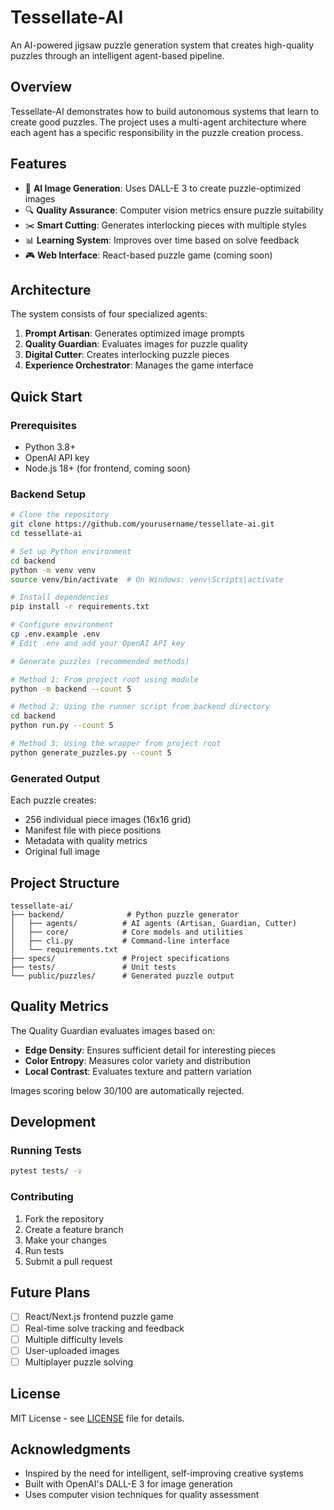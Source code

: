 # Tessellate-AI

An AI-powered jigsaw puzzle generation system that creates high-quality puzzles through an intelligent agent-based pipeline.

## Overview

Tessellate-AI demonstrates how to build autonomous systems that learn to create good puzzles. The project uses a multi-agent architecture where each agent has a specific responsibility in the puzzle creation process.

## Features

- 🎨 **AI Image Generation**: Uses DALL-E 3 to create puzzle-optimized images
- 🔍 **Quality Assurance**: Computer vision metrics ensure puzzle suitability
- ✂️ **Smart Cutting**: Generates interlocking pieces with multiple styles
- 📊 **Learning System**: Improves over time based on solve feedback
- 🎮 **Web Interface**: React-based puzzle game (coming soon)

## Architecture

The system consists of four specialized agents:

1. **Prompt Artisan**: Generates optimized image prompts
2. **Quality Guardian**: Evaluates images for puzzle quality
3. **Digital Cutter**: Creates interlocking puzzle pieces
4. **Experience Orchestrator**: Manages the game interface

## Quick Start

### Prerequisites

- Python 3.8+
- OpenAI API key
- Node.js 18+ (for frontend, coming soon)

### Backend Setup

```bash
# Clone the repository
git clone https://github.com/yourusername/tessellate-ai.git
cd tessellate-ai

# Set up Python environment
cd backend
python -m venv venv
source venv/bin/activate  # On Windows: venv\Scripts\activate

# Install dependencies
pip install -r requirements.txt

# Configure environment
cp .env.example .env
# Edit .env and add your OpenAI API key

# Generate puzzles (recommended methods)

# Method 1: From project root using module
python -m backend --count 5

# Method 2: Using the runner script from backend directory
cd backend
python run.py --count 5

# Method 3: Using the wrapper from project root
python generate_puzzles.py --count 5
```

### Generated Output

Each puzzle creates:
- 256 individual piece images (16x16 grid)
- Manifest file with piece positions
- Metadata with quality metrics
- Original full image

## Project Structure

```
tessellate-ai/
├── backend/              # Python puzzle generator
│   ├── agents/          # AI agents (Artisan, Guardian, Cutter)
│   ├── core/            # Core models and utilities
│   ├── cli.py           # Command-line interface
│   └── requirements.txt
├── specs/               # Project specifications
├── tests/               # Unit tests
└── public/puzzles/      # Generated puzzle output
```

## Quality Metrics

The Quality Guardian evaluates images based on:
- **Edge Density**: Ensures sufficient detail for interesting pieces
- **Color Entropy**: Measures color variety and distribution
- **Local Contrast**: Evaluates texture and pattern variation

Images scoring below 30/100 are automatically rejected.

## Development

### Running Tests

```bash
pytest tests/ -v
```

### Contributing

1. Fork the repository
2. Create a feature branch
3. Make your changes
4. Run tests
5. Submit a pull request

## Future Plans

- [ ] React/Next.js frontend puzzle game
- [ ] Real-time solve tracking and feedback
- [ ] Multiple difficulty levels
- [ ] User-uploaded images
- [ ] Multiplayer puzzle solving

## License

MIT License - see [LICENSE](LICENSE) file for details.

## Acknowledgments

- Inspired by the need for intelligent, self-improving creative systems
- Built with OpenAI's DALL-E 3 for image generation
- Uses computer vision techniques for quality assessment
